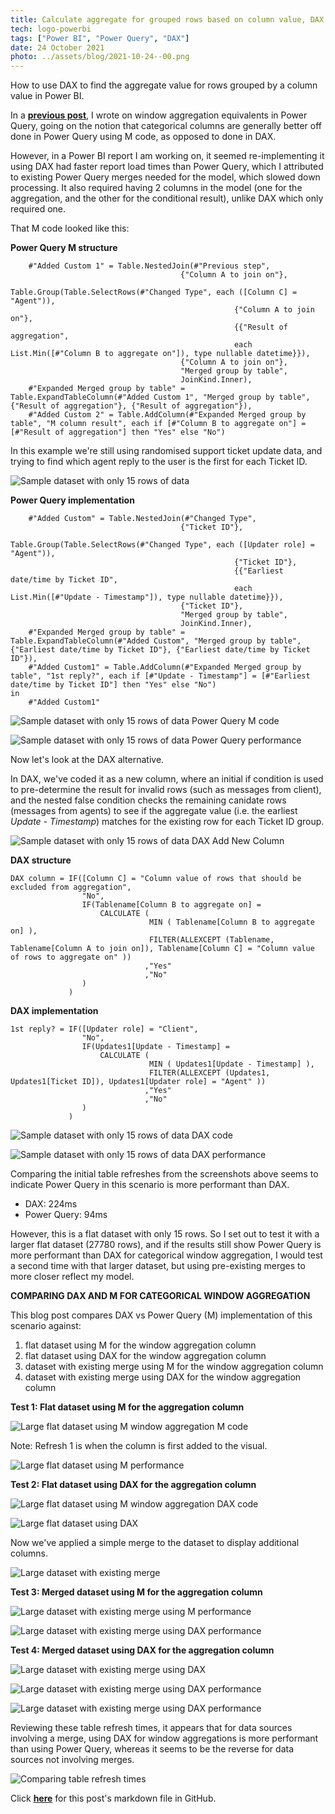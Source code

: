 ```yaml
---
title: Calculate aggregate for grouped rows based on column value, DAX version
tech: logo-powerbi
tags: ["Power BI", "Power Query", "DAX"]
date: 24 October 2021
photo: ../assets/blog/2021-10-24--00.png
---
```


How to use DAX to find the aggregate value for rows grouped by a column value in Power BI.

In a __[previous post](https://makuharistudio.github.io/#/blog/find-aggregate-value-for-grouped-rows-based-on-column-value)__, I wrote on window aggregation equivalents in Power Query, going on the notion that categorical columns are generally better off done in Power Query using M code, as opposed to done in DAX.

However, in a Power BI report I am working on, it seemed re-implementing it using DAX had faster report load times than Power Query, which I attributed to existing Power Query merges needed for the model, which slowed down processing. It also required having 2 columns in the model (one for the aggregation, and the other for the conditional result), unlike DAX which only required one.

That M code looked like this:

**Power Query M structure**
```
    #"Added Custom 1" = Table.NestedJoin(#"Previous step",
                                      {"Column A to join on"},
                                      Table.Group(Table.SelectRows(#"Changed Type", each ([Column C] = "Agent")),
                                                  {"Column A to join on"},
                                                  {{"Result of aggregation",
                                                  each List.Min([#"Column B to aggregate on"]), type nullable datetime}}),
                                      {"Column A to join on"},
                                      "Merged group by table",
                                      JoinKind.Inner),
    #"Expanded Merged group by table" = Table.ExpandTableColumn(#"Added Custom 1", "Merged group by table", {"Result of aggregation"}, {"Result of aggregation"}),
    #"Added Custom 2" = Table.AddColumn(#"Expanded Merged group by table", "M column result", each if [#"Column B to aggregate on"] = [#"Result of aggregation"] then "Yes" else "No")
```

In this example we're still using randomised support ticket update data, and trying to find which agent reply to the user is the first for each Ticket ID.

![Sample dataset with only 15 rows of data](/src/assets/blog/2021-10-24--01.png)


**Power Query implementation**
```
    #"Added Custom" = Table.NestedJoin(#"Changed Type",
                                      {"Ticket ID"},
                                      Table.Group(Table.SelectRows(#"Changed Type", each ([Updater role] = "Agent")),
                                                  {"Ticket ID"},
                                                  {{"Earliest date/time by Ticket ID",
                                                  each List.Min([#"Update - Timestamp"]), type nullable datetime}}),
                                      {"Ticket ID"},
                                      "Merged group by table",
                                      JoinKind.Inner),
    #"Expanded Merged group by table" = Table.ExpandTableColumn(#"Added Custom", "Merged group by table", {"Earliest date/time by Ticket ID"}, {"Earliest date/time by Ticket ID"}),
    #"Added Custom1" = Table.AddColumn(#"Expanded Merged group by table", "1st reply?", each if [#"Update - Timestamp"] = [#"Earliest date/time by Ticket ID"] then "Yes" else "No")
in
    #"Added Custom1"
```

![Sample dataset with only 15 rows of data Power Query M code](/src/assets/blog/2021-10-24--02.png)


![Sample dataset with only 15 rows of data Power Query performance](/src/assets/blog/2021-10-24--03.png)

Now let's look at the DAX alternative.

In DAX, we've coded it as a new column, where an initial if condition is used to pre-determine the result for invalid rows (such as messages from client), and the nested false condition checks the remaining canidate rows (messages from agents) to see if the aggregate value (i.e. the earliest *Update - Timestamp*) matches for the existing row for each Ticket ID group.

![Sample dataset with only 15 rows of data DAX Add New Column](/src/assets/blog/2021-10-24--04.png)

**DAX structure**
```
DAX column = IF([Column C] = "Column value of rows that should be excluded from aggregation",
                "No",
                IF(Tablename[Column B to aggregate on] = 
                    CALCULATE (
                               MIN ( Tablename[Column B to aggregate on] ),
                               FILTER(ALLEXCEPT (Tablename, Tablename[Column A to join on]), Tablename[Column C] = "Column value of rows to aggregate on" ))
                              ,"Yes"
                              ,"No"
                )
             )
```

**DAX implementation**
```
1st reply? = IF([Updater role] = "Client",
                "No",
                IF(Updates1[Update - Timestamp] = 
                    CALCULATE (
                               MIN ( Updates1[Update - Timestamp] ),
                               FILTER(ALLEXCEPT (Updates1, Updates1[Ticket ID]), Updates1[Updater role] = "Agent" ))
                              ,"Yes"
                              ,"No"
                )
             )
```

![Sample dataset with only 15 rows of data DAX code](/src/assets/blog/2021-10-24--05.png)


![Sample dataset with only 15 rows of data DAX performance](/src/assets/blog/2021-10-24--06.png)


Comparing the initial table refreshes from the screenshots above seems to indicate Power Query in this scenario is more performant than DAX.
* DAX: 224ms
* Power Query: 94ms

However, this is a flat dataset with only 15 rows. So I set out to test it with a larger flat dataset (27780 rows), and if the results still show Power Query is more performant than DAX for categorical window aggregation, I would test a second time with that larger dataset, but using pre-existing merges to more closer reflect my model.


**COMPARING DAX AND M FOR CATEGORICAL WINDOW AGGREGATION**

This blog post compares DAX vs Power Query (M) implementation of this scenario against:
1. flat dataset using M for the window aggregation column
2. flat dataset using DAX for the window aggregation column
3. dataset with existing merge using M for the window aggregation column
4. dataset with existing merge using DAX for the window aggregation column

**Test 1: Flat dataset using M for the aggregation column**

![Large flat dataset using M window aggregation M code](/src/assets/blog/2021-10-24--07.png)

Note: Refresh 1 is when the column is first added to the visual.

![Large flat dataset using M performance](/src/assets/blog/2021-10-24--09.png)


**Test 2: Flat dataset using DAX for the aggregation column**

![Large flat dataset using M window aggregation DAX code](/src/assets/blog/2021-10-24--08.png)


![Large flat dataset using DAX](/src/assets/blog/2021-10-24--10.png)

Now we've applied a simple merge to the dataset to display additional columns.

![Large dataset with existing merge](/src/assets/blog/2021-10-24--11.png)


**Test 3: Merged dataset using M for the aggregation column**

![Large dataset with existing merge using M performance](/src/assets/blog/2021-10-24--12.png)


![Large dataset with existing merge using DAX performance](/src/assets/blog/2021-10-24--15.png)


**Test 4: Merged dataset using DAX  for the aggregation column**

![Large dataset with existing merge using DAX](/src/assets/blog/2021-10-24--13.png)


![Large dataset with existing merge using DAX performance](/src/assets/blog/2021-10-24--14.png)


![Large dataset with existing merge using DAX performance](/src/assets/blog/2021-10-24--16.png)

Reviewing these table refresh times, it appears that for data sources involving a merge, using DAX for window aggregations is more performant than using Power Query, whereas it seems to be the reverse for data sources not involving merges.

![Comparing table refresh times](/src/assets/blog/2021-10-24--17.png)

Click **[here](https://github.com/makuharistudio/makuharistudio.github.io/blob/main/src/markdown/posts/2021-10-24.md)** for this post's markdown file in GitHub.